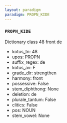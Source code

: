 ```yaml
---
layout: paradigm
paradigm: PROPN_KIDE
---
```

### ` PROPN_KIDE `

Dictionary class 48 front de
* kotus_tn: 48
* upos: PROPN
* suffix_regex: de
* kotus_av: F
* grade_dir: strengthen
* harmony: front
* possessive: False
* stem_diphthong: None
* deletion: de
* plurale_tantum: False
* clitics: False
* pos: NOUN
* stem_vowel: None
